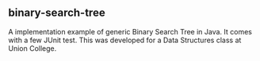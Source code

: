 ## binary-search-tree
A implementation example of generic Binary Search Tree in Java. It comes with a few JUnit test. This was developed for a Data Structures class at Union College.

